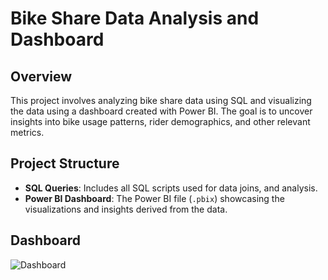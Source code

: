 # Bike Share Data Analysis and Dashboard

## Overview
This project involves analyzing bike share data using SQL and visualizing the data using a dashboard created with Power BI. The goal is to uncover
insights into bike usage patterns, rider demographics, and other relevant metrics.

## Project Structure
- **SQL Queries**: Includes all SQL scripts used for data joins, and analysis.
- **Power BI Dashboard**: The Power BI file (`.pbix`) showcasing the visualizations and insights derived from the data.

## Dashboard

![Dashboard](https://github.com/user-attachments/assets/fe4ddf56-9504-4dfe-8b74-779127213f09)
